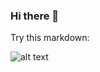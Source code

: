 ### Hi there 👋


Try this markdown:

![alt text](https://www.google.com/imgres?imgurl=https%3A%2F%2Fdevops.com%2Fwp-content%2Fuploads%2F2021%2F02%2FWatch-the-IBM-Z-Open-Source-Solution-Webinar-on-demand.png&imgrefurl=https%3A%2F%2Fdevops.com%2Fcan-web-3-0-solve-the-linkrot-crisis%2F&tbnid=dWem7knsfNbnsM&vet=10CLcBEDMoiANqFwoTCJiH7PD6-PUCFQAAAAAdAAAAABAE..i&docid=3TnUX2vOGt95dM&w=770&h=330&q=web%203.0%20technologies&ved=0CLcBEDMoiANqFwoTCJiH7PD6-PUCFQAAAAAdAAAAABAE)

<!--
**akeryan/akeryan** is a ✨ _special_ ✨ repository because its `README.md` (this file) appears on your GitHub profile.

Here are some ideas to get you started:

- 🔭 I’m currently working on ...
- 🌱 I’m currently learning ...
- 👯 I’m looking to collaborate on ...
- 🤔 I’m looking for help with ...
- 💬 Ask me about ...
- 📫 How to reach me: ...
- 😄 Pronouns: ...
- ⚡ Fun fact: ...
--> 
